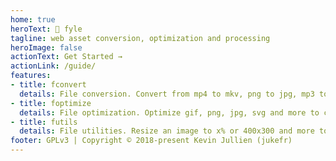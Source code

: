 ```yaml
---
home: true
heroText: 📁 fyle
tagline: web asset conversion, optimization and processing
heroImage: false
actionText: Get Started →
actionLink: /guide/
features:
- title: fconvert
  details: File conversion. Convert from mp4 to mkv, png to jpg, mp3 to wav and many, many more.
- title: foptimize
  details: File optimization. Optimize gif, png, jpg, svg and more to come.
- title: futils
  details: File utilities. Resize an image to x% or 400x300 and more to come.
footer: GPLv3 | Copyright © 2018-present Kevin Jullien (jukefr)
---
```


